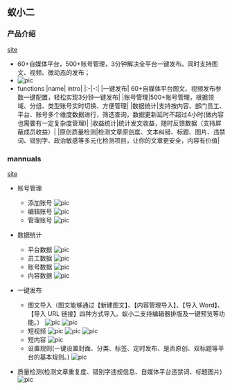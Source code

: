 ## 蚁小二
### 产品介绍
[site](yixiaoer.cn)
- 60+自媒体平台，500+账号管理，3分钟解决全平台一键发布。同时支持图文、视频、微动态的发布；​
- ![pic](ant2.png)
- functions
    |name| intro|
    |:-|-:|
    |一键发布| 60+自媒体平台图文、视频发布参数一键配置，轻松实现3分钟一键发布|
    |账号管理|500+账号管理，根据领域、分组、类型账号实时切换、方便管理|
    |数据统计|支持按内容、部门员工、平台、账号多个维度数据进行，筛选查询，数据更新延时不超过4小时(做内容也需要有一定复杂度管理)|
    |收益统计|统计发文收益，随时反馈数据（支持屏蔽成员收益）|
    |原创质量检测|检测文章原创度、文本纠错、标题、图片、违禁词、错别字、政治敏感等多元化检测项目，让你的文章更安全，内容有价值|

###  mannuals
[site](https://knnxnt6slg.feishu.cn/docs/doccnm6vxlhCOxyMhUeSD85rMjb#1IHBJr)
-  账号管理
    - 添加账号
    ![pic](ant2addaccount.png)
    - 编辑账号
    ![pic](ant2editaccount.png)
    - 管理账号
    ![pic](ant2manageaccount.png)

- 数据统计
    - 平台数据
    ![pic](ant2platformdata.png)
    - 员工数据
    ![pic](ant2employeedata.png)
    - 账号数据
    ![pic](ant2accountdata.png)
    - 内容数据
    ![pic](ant2contentdata.png)

- 一键发布
    - 图文导入（图文能够通过【新建图文】、【内容管理导入】、【导入 Word】、【导入 URL 链接】四种方式导入。蚁小二支持编辑器排版及一键预览等功能。）
    ![pic](ant2publishdocs.png)
    ![pic](ant2publishdocs2.png)
    - 短视频
    ![pic](ant2publishvids.png)
    ![pic](ant2publishvids2.png)
    ![pic](ant2publishvids3.png)
    - 短内容
    ![pic](ant2publishmini.png)
    - 设置规则(一键设置封面、分类、标签、定时发布、是否原创、双标题等平台的基本规则。)
    ![pic](ant2publishwrules.png)

- 质量检测(检测文章重复度、错别字违规信息、自媒体平台违禁词、标题图片)
    ![pic](ant2contentdect.png)
